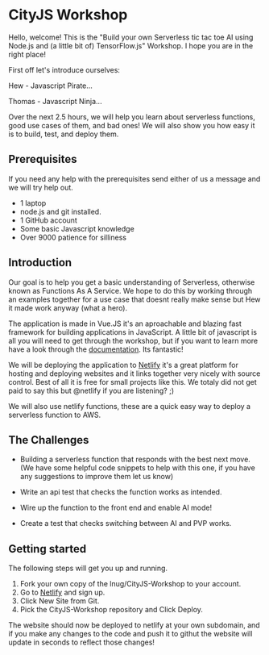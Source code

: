 # CityJS Workshop

Hello, welcome! This is the "Build your own Serverless tic tac toe AI using Node.js and (a little bit of) TensorFlow.js" Workshop. I hope you are in the right place! 

First off let's introduce ourselves:

Hew - Javascript Pirate...

Thomas - Javascript Ninja...

Over the next 2.5 hours, we will help you learn about serverless functions, good use cases of them, and bad ones! We will also show you how easy it is to build, test, and deploy them.

## Prerequisites
If you need any help with the prerequisites send either of us a message and we will try help out.

  * 1 laptop
  * node.js and git installed.
  * 1 GitHub account
  * Some basic Javascript knowledge
  * Over 9000 patience for silliness

## Introduction

Our goal is to help you get a basic understanding of Serverless, otherwise known as Functions As A Service. We hope to do this by working through an examples together for a use case that doesnt really make sense but Hew it made work anyway (what a hero). 

The application is made in Vue.JS it's an aproachable and blazing fast framework for building applications in JavaScript. A little bit of javascript is all you will need to get through the workshop, but if you want to learn more have a look through the [documentation](https://vuejs.org/v2/guide/). Its fantastic!

We will be deploying the application to [Netlify](https://www.netlify.com/) it's a great platform for hosting and deploying websites and it links together very nicely with source control. Best of all it is free for small projects like this. We totaly did not get paid to say this but @netlify if you are listening? ;)

We will also use netlify functions, these are a quick easy way to deploy a serverless function to AWS. 


## The Challenges

* Building a serverless function that responds with the best next move. (We have some helpful code snippets to help with this one, if you have any suggestions to improve them let us know)

* Write an api test that checks the function works as intended.

* Wire up the function to the front end and enable AI mode!

* Create a test that checks switching between AI and PVP works.

## Getting started

The following steps will get you up and running.

1. Fork your own copy of the lnug/CityJS-Workshop to your account.
2. Go to [Netlify](https://www.netlify.com/) and sign up.
3. Click New Site from Git.
4. Pick the CityJS-Workshop repository and Click Deploy.

The website should now be deployed to netlify at your own subdomain, and if you make any changes to the code and push it to githut the website will update in seconds to reflect those changes!


